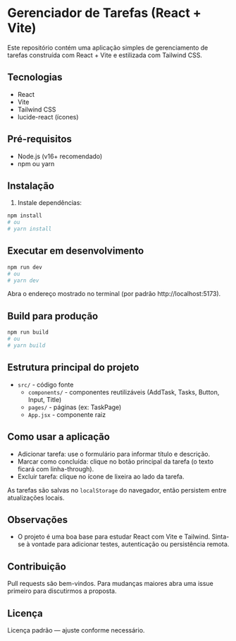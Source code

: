 # Gerenciador de Tarefas (React + Vite)

Este repositório contém uma aplicação simples de gerenciamento de tarefas construída com React + Vite e estilizada com Tailwind CSS.

## Tecnologias

- React
- Vite
- Tailwind CSS
- lucide-react (ícones)

## Pré-requisitos

- Node.js (v16+ recomendado)
- npm ou yarn

## Instalação

1. Instale dependências:

```bash
npm install
# ou
# yarn install
```

## Executar em desenvolvimento

```bash
npm run dev
# ou
# yarn dev
```

Abra o endereço mostrado no terminal (por padrão http://localhost:5173).

## Build para produção

```bash
npm run build
# ou
# yarn build
```

## Estrutura principal do projeto

- `src/` - código fonte
  - `components/` - componentes reutilizáveis (AddTask, Tasks, Button, Input, Title)
  - `pages/` - páginas (ex: TaskPage)
  - `App.jsx` - componente raiz

## Como usar a aplicação

- Adicionar tarefa: use o formulário para informar título e descrição.
- Marcar como concluída: clique no botão principal da tarefa (o texto ficará com linha-through).
- Excluir tarefa: clique no ícone de lixeira ao lado da tarefa.

As tarefas são salvas no `localStorage` do navegador, então persistem entre atualizações locais.

## Observações

- O projeto é uma boa base para estudar React com Vite e Tailwind. Sinta-se à vontade para adicionar testes, autenticação ou persistência remota.

## Contribuição

Pull requests são bem-vindos. Para mudanças maiores abra uma issue primeiro para discutirmos a proposta.

## Licença

Licença padrão — ajuste conforme necessário.
